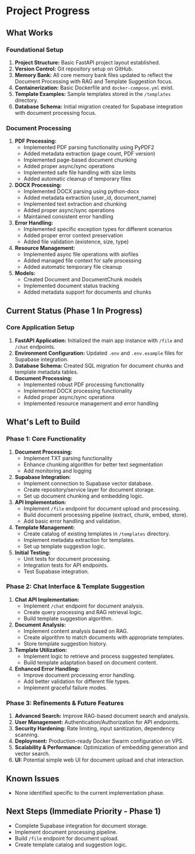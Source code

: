 # Project Progress

## What Works

### Foundational Setup
1.  **Project Structure:** Basic FastAPI project layout established.
2.  **Version Control:** Git repository setup on GitHub.
3.  **Memory Bank:** All core memory bank files updated to reflect the Document Processing with RAG and Template Suggestion focus.
4.  **Containerization:** Basic Dockerfile and `docker-compose.yml` exist.
5.  **Template Examples:** Sample templates stored in the `/templates` directory.
6.  **Database Schema:** Initial migration created for Supabase integration with document processing focus.

### Document Processing
1. **PDF Processing:**
   - Implemented PDF parsing functionality using PyPDF2
   - Added metadata extraction (page count, PDF version)
   - Implemented page-based document chunking
   - Added proper async/sync operations
   - Implemented safe file handling with size limits
   - Added automatic cleanup of temporary files
2. **DOCX Processing:**
   - Implemented DOCX parsing using python-docx
   - Added metadata extraction (user_id, document_name)
   - Implemented text extraction and chunking
   - Added proper async/sync operations
   - Maintained consistent error handling
3. **Error Handling:**
   - Implemented specific exception types for different scenarios
   - Added proper error context preservation
   - Added file validation (existence, size, type)
4. **Resource Management:**
   - Implemented async file operations with aiofiles
   - Added managed file context for safe processing
   - Added automatic temporary file cleanup
5. **Models:**
   - Created Document and DocumentChunk models
   - Implemented document status tracking
   - Added metadata support for documents and chunks

## Current Status (Phase 1 In Progress)

### Core Application Setup
1.  **FastAPI Application:** Initialized the main app instance with `/file` and `/chat` endpoints.
2.  **Environment Configuration:** Updated `.env` and `.env.example` files for Supabase integration.
3.  **Database Schema:** Created SQL migration for document chunks and template metadata tables.
4. **Document Processing:** 
   - Implemented robust PDF processing functionality
   - Implemented DOCX processing functionality
   - Added proper async/sync operations
   - Implemented resource management and error handling

## What's Left to Build

### Phase 1: Core Functionality
1.  **Document Processing:**
    - Implement TXT parsing functionality
    - Enhance chunking algorithm for better text segmentation
    - Add monitoring and logging
2.  **Supabase Integration:**
    *   Implement connection to Supabase vector database.
    *   Create repository/service layer for document storage.
    *   Set up document chunking and embedding logic.
3.  **API Implementation:**
    *   Implement `/file` endpoint for document upload and processing.
    *   Build document processing pipeline (extract, chunk, embed, store).
    *   Add basic error handling and validation.
4.  **Template Management:**
    *   Create catalog of existing templates in `/templates` directory.
    *   Implement metadata extraction for templates.
    *   Set up template suggestion logic.
5.  **Initial Testing:** 
    *   Unit tests for document processing.
    *   Integration tests for API endpoints.
    *   Test Supabase integration.

### Phase 2: Chat Interface & Template Suggestion
1.  **Chat API Implementation:**
    *   Implement `/chat` endpoint for document analysis.
    *   Create query processing and RAG retrieval logic.
    *   Build template suggestion algorithm.
2.  **Document Analysis:**
    *   Implement content analysis based on RAG.
    *   Create algorithm to match documents with appropriate templates.
    *   Store template suggestion history.
3.  **Template Utilization:**
    *   Implement logic to retrieve and process suggested templates.
    *   Build template adaptation based on document content.
4.  **Enhanced Error Handling:**
    *   Improve document processing error handling.
    *   Add better validation for different file types.
    *   Implement graceful failure modes.

### Phase 3: Refinements & Future Features
1.  **Advanced Search:** Improve RAG-based document search and analysis.
2.  **User Management:** Authentication/Authorization for API endpoints.
3.  **Security Hardening:** Rate limiting, input sanitization, dependency scanning.
4.  **Deployment:** Production-ready Docker Swarm configuration on VPS.
5.  **Scalability & Performance:** Optimization of embedding generation and vector search.
6.  **UI:** Potential simple web UI for document upload and chat interaction.

## Known Issues
-   None identified specific to the current implementation phase.

## Next Steps (Immediate Priority - Phase 1)
-   Complete Supabase integration for document storage.
-   Implement document processing pipeline.
-   Build `/file` endpoint for document upload.
-   Create template catalog and suggestion logic. 
